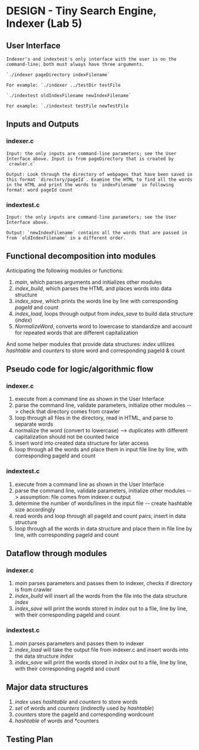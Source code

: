 # DESIGN - Tiny Search Engine, Indexer (Lab 5)

## User Interface

	Indexer's and indextest's only interface with the user is on the command-line; both must always have three arguments.

	`./indexer pageDirectory indexFilename`

	For example: `./indexer ../testDir testFile

	`./indextest oldIndexFilename newIndexFilename`

	For example: `./indextest testFile newTestFile

## Inputs and Outputs

### indexer.c

	Input: the only inputs are command-line parameters; see the User Interface above. Input is from pageDirectory that is created by `crawler.c`

	Output: Look through the directory of webpages that have been saved in this format `directory/pageId`. Examine the HTML to find all the words in the HTML and print the words to `indexFilename` in following format: word pageId count

### indextest.c
	
	Input: the only inputs are command-line parameters; see the User Interface above.

	Output: `newIndexFilename` contains all the words that are passed in from `oldIndexFilename` in a different order. 


## Functional decomposition into modules

Anticipating the following modules or functions:

1. *main*, which parses arguments and initializes other modules
2. *index_build*, which parses the HTML and places words into data structure
3. *index_save*, which prints the words line by line with corresponding *pageId* and count
4. *index_load*, loops through output from *index_save* to build data structure (*index*)
5. *NormalizeWord*, converts word to lowercase to standardize and account for repeated words that are different capitalization

And some helper modules that provide data structures:
*index* utilizes *hashtable* and *counters* to store word and corresponding pageId & count


## Pseudo code for logic/algorithmic flow

### indexer.c

1. execute from a command line as shown in the User Interface
2. parse the command line, validate parameters, initialize other modules --> check that directory comes from crawler
3. loop through all files in the directory, read in HTML, and parse to separate words
4. normalize the word (convert to lowercase) --> duplicates with different capitalization should not be counted twice
5. insert word into created data structure for later access
6. loop through all the words and place them in input file line by line, with corresponding pageId and count

### indextest.c

1. execute from a command line as shown in the User Interface
2. parse the command line, validate parameters, initialize other modules --> assumption: file comes from indexer.c output
3. determine the number of words/lines in the input file -- create hashtable size accordingly
4. read words and loop through all pageId and count pairs; insert in data structure
5. loop through all the words in data structure and place them in file line by line, with corresponding pageId and count

## Dataflow through modules

### indexer.c 
1. *main* parses parameters and passes them to indexer, checks if directory is from crawler
2. *index_build* will insert all the words from the file into the data structure *index*
3. *index_save* will print the words stored in *index* out to a file, line by line, with their corresponding pageId and count

### indextest.c
1. *main* parses parameters and passes them to indexer
2. *index_load* will take the output file from indexer.c and insert words into the data structure *index*
3. *index_save* will print the words stored in *index* out to a file, line by line, with their corresponding pageId and count

## Major data structures
1. *index* uses *hashtable* and *counters* to store words
2. *set* of words and *counters* (indirectly used by *hashtable*)
3. *counters* store the pageId and corresponding wordcount 
4. *hashtable* of words and *counters

## Testing Plan
